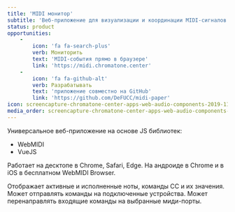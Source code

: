 ```yaml
---
title: 'MIDI монитор'
subtitle: 'Веб-приложение для визуализации и координации MIDI-сигналов'
status: product
opportunities:
    -
        icon: 'fa fa-search-plus'
        verb: Мониторить
        text: 'MIDI-события прямо в браузере'
        link: 'https://midi.chromatone.center'
    -
        icon: 'fa fa-github-alt'
        verb: Разрабатывать
        text: 'приложение совместно на GitHub'
        link: 'https://github.com/DeFUCC/midi-paper'
icon: screencapture-chromatone-center-apps-web-audio-components-2019-11-21-20_18_36.png
media_order: screencapture-chromatone-center-apps-web-audio-components-2019-11-21-20_18_36.png
---
```


Универсальное веб-приложение на основе JS библиотек:
- WebMIDI
- VueJS 

Работает на десктопе в Chrome, Safari, Edge. На андроиде в Chrome и в iOS в бесплатном WebMIDI Browser.

Отображает активные и исполненные ноты, команды CC и их значения. Может отправлять команды на подключенные устройства. Может перенаправлять входящие команды на выбранные миди-порты.